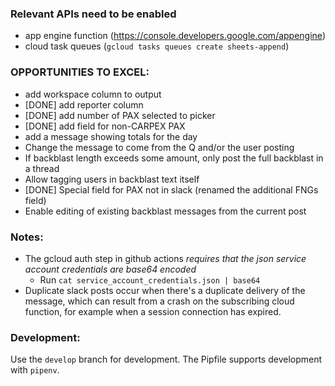 ### Relevant APIs need to be enabled

- app engine function (https://console.developers.google.com/appengine)
- cloud task queues (`gcloud tasks queues create sheets-append`)

### OPPORTUNITIES TO EXCEL:

- add workspace column to output
- [DONE] add reporter column
- [DONE] add number of PAX selected to picker
- [DONE] add field for non-CARPEX PAX
- add a message showing totals for the day
- Change the message to come from the Q and/or the user posting
- If backblast length exceeds some amount, only post the full backblast in a thread
- Allow tagging users in backblast text itself
- [DONE] Special field for PAX not in slack (renamed the additional FNGs field)
- Enable editing of existing backblast messages from the current post

### Notes:

- The gcloud auth step in github actions _requires that the json service account credentials are base64 encoded_
  - Run `cat service_account_credentials.json | base64`
- Duplicate slack posts occur when there's a duplicate delivery of the message,
  which can result from a crash on the subscribing cloud function, for example
  when a session connection has expired.

### Development:

Use the `develop` branch for development.
The Pipfile supports development with `pipenv`.